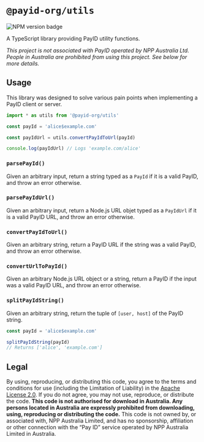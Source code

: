 # `@payid-org/utils`

![NPM version badge](https://img.shields.io/npm/v/@payid-org/utils)

A TypeScript library providing PayID utility functions.

_This project is not associated with PayID operated by NPP Australia Ltd. People in Australia are prohibited from using this project. See below for more details._

## Usage

This library was designed to solve various pain points when implementing a PayID client or server.

```ts
import * as utils from '@payid-org/utils'

const payId = 'alice$example.com'

const payIdUrl = utils.convertPayIdToUrl(payId)

console.log(payIdUrl) // Logs 'example.com/alice'
```

### `parsePayId()`

Given an arbitrary input, return a string typed as a `PayId` if it is a valid PayID, and throw an error otherwise.

### `parsePayIdUrl()`

Given an arbitrary input, return a Node.js URL objet typed as a `PayIdUrl` if it is a valid PayID URL, and throw an error otherwise.

### `convertPayIdToUrl()`

Given an arbitrary string, return a PayID URL if the string was a valid PayID, and throw an error otherwise.

### `convertUrlToPayId()`

Given an arbitrary Node.js URL object or a string, return a PayID if the input was a valid PayID URL, and throw an error otherwise.

### `splitPayIdString()`

Given an arbitrary string, return the tuple of `[user, host]` of the PayID string.

```ts
const payId = 'alice$example.com'

splitPayIdString(payId)
// Returns ['alice', 'example.com']
```

## Legal

By using, reproducing, or distributing this code, you agree to the terms and conditions for use (including the Limitation of Liability) in the [Apache License 2.0](https://github.com/payid-org/payid/blob/master/LICENSE). If you do not agree, you may not use, reproduce, or distribute the code. **This code is not authorised for download in Australia. Any persons located in Australia are expressly prohibited from downloading, using, reproducing or distributing the code.** This code is not owned by, or associated with, NPP Australia Limited, and has no sponsorship, affiliation or other connection with the “Pay ID” service operated by NPP Australia Limited in Australia.

```

```
